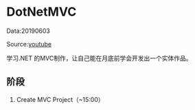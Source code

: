 # DotNetMVC

Data:20190603

Source:[youtube](https://www.youtube.com/watch?v=X-wXDdcmUfM)

学习.NET 的MVC制作，让自己能在月底前学会开发出一个实体作品。

## 阶段

1. Create MVC Project（~15:00）
